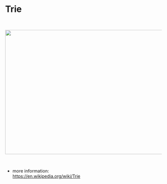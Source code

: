 # Trie

<p>&nbsp;</p>
<p align="center">
  
  <img width="800" height="400" src = https://upload.wikimedia.org/wikipedia/commons/b/be/Trie_example.svg>
  
  </p>
<p>&nbsp;</p>

* more information:<br>
https://en.wikipedia.org/wiki/Trie
